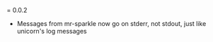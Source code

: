 = 0.0.2

  * Messages from mr-sparkle now go on stderr, not stdout, just like unicorn's log messages
